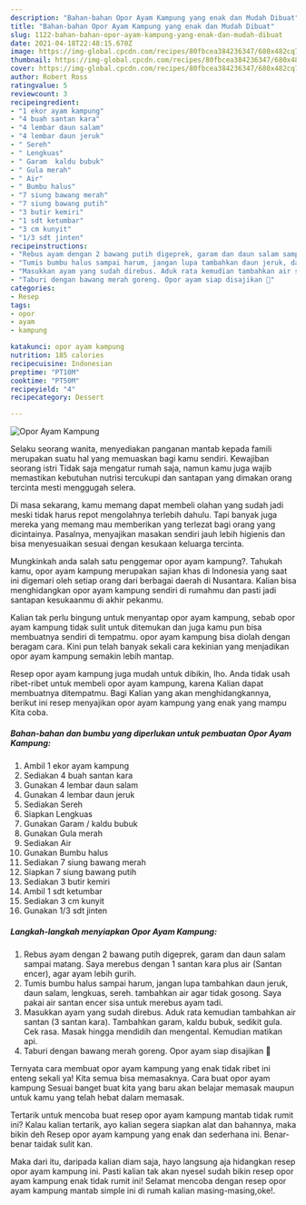 ```yaml
---
description: "Bahan-bahan Opor Ayam Kampung yang enak dan Mudah Dibuat"
title: "Bahan-bahan Opor Ayam Kampung yang enak dan Mudah Dibuat"
slug: 1122-bahan-bahan-opor-ayam-kampung-yang-enak-dan-mudah-dibuat
date: 2021-04-18T22:48:15.670Z
image: https://img-global.cpcdn.com/recipes/80fbcea384236347/680x482cq70/opor-ayam-kampung-foto-resep-utama.jpg
thumbnail: https://img-global.cpcdn.com/recipes/80fbcea384236347/680x482cq70/opor-ayam-kampung-foto-resep-utama.jpg
cover: https://img-global.cpcdn.com/recipes/80fbcea384236347/680x482cq70/opor-ayam-kampung-foto-resep-utama.jpg
author: Robert Ross
ratingvalue: 5
reviewcount: 3
recipeingredient:
- "1 ekor ayam kampung"
- "4 buah santan kara"
- "4 lembar daun salam"
- "4 lembar daun jeruk"
- " Sereh"
- " Lengkuas"
- " Garam  kaldu bubuk"
- " Gula merah"
- " Air"
- " Bumbu halus"
- "7 siung bawang merah"
- "7 siung bawang putih"
- "3 butir kemiri"
- "1 sdt ketumbar"
- "3 cm kunyit"
- "1/3 sdt jinten"
recipeinstructions:
- "Rebus ayam dengan 2 bawang putih digeprek, garam dan daun salam sampai matang. Saya merebus dengan 1 santan kara plus air (Santan encer), agar ayam lebih gurih."
- "Tumis bumbu halus sampai harum, jangan lupa tambahkan daun jeruk, daun salam, lengkuas, sereh. tambahkan air agar tidak gosong. Saya pakai air santan encer sisa untuk merebus ayam tadi."
- "Masukkan ayam yang sudah direbus. Aduk rata kemudian tambahkan air santan (3 santan kara). Tambahkan garam, kaldu bubuk, sedikit gula. Cek rasa. Masak hingga mendidih dan mengental. Kemudian matikan api."
- "Taburi dengan bawang merah goreng. Opor ayam siap disajikan 🥰"
categories:
- Resep
tags:
- opor
- ayam
- kampung

katakunci: opor ayam kampung 
nutrition: 185 calories
recipecuisine: Indonesian
preptime: "PT10M"
cooktime: "PT50M"
recipeyield: "4"
recipecategory: Dessert

---
```



![Opor Ayam Kampung](https://img-global.cpcdn.com/recipes/80fbcea384236347/680x482cq70/opor-ayam-kampung-foto-resep-utama.jpg)

Selaku seorang wanita, menyediakan panganan mantab kepada famili merupakan suatu hal yang memuaskan bagi kamu sendiri. Kewajiban seorang istri Tidak saja mengatur rumah saja, namun kamu juga wajib memastikan kebutuhan nutrisi tercukupi dan santapan yang dimakan orang tercinta mesti menggugah selera.

Di masa  sekarang, kamu memang dapat membeli olahan yang sudah jadi meski tidak harus repot mengolahnya terlebih dahulu. Tapi banyak juga mereka yang memang mau memberikan yang terlezat bagi orang yang dicintainya. Pasalnya, menyajikan masakan sendiri jauh lebih higienis dan bisa menyesuaikan sesuai dengan kesukaan keluarga tercinta. 



Mungkinkah anda salah satu penggemar opor ayam kampung?. Tahukah kamu, opor ayam kampung merupakan sajian khas di Indonesia yang saat ini digemari oleh setiap orang dari berbagai daerah di Nusantara. Kalian bisa menghidangkan opor ayam kampung sendiri di rumahmu dan pasti jadi santapan kesukaanmu di akhir pekanmu.

Kalian tak perlu bingung untuk menyantap opor ayam kampung, sebab opor ayam kampung tidak sulit untuk ditemukan dan juga kamu pun bisa membuatnya sendiri di tempatmu. opor ayam kampung bisa diolah dengan beragam cara. Kini pun telah banyak sekali cara kekinian yang menjadikan opor ayam kampung semakin lebih mantap.

Resep opor ayam kampung juga mudah untuk dibikin, lho. Anda tidak usah ribet-ribet untuk membeli opor ayam kampung, karena Kalian dapat membuatnya ditempatmu. Bagi Kalian yang akan menghidangkannya, berikut ini resep menyajikan opor ayam kampung yang enak yang mampu Kita coba.

<!--inarticleads1-->

##### Bahan-bahan dan bumbu yang diperlukan untuk pembuatan Opor Ayam Kampung:

1. Ambil 1 ekor ayam kampung
1. Sediakan 4 buah santan kara
1. Gunakan 4 lembar daun salam
1. Gunakan 4 lembar daun jeruk
1. Sediakan  Sereh
1. Siapkan  Lengkuas
1. Gunakan  Garam / kaldu bubuk
1. Gunakan  Gula merah
1. Sediakan  Air
1. Gunakan  Bumbu halus
1. Sediakan 7 siung bawang merah
1. Siapkan 7 siung bawang putih
1. Sediakan 3 butir kemiri
1. Ambil 1 sdt ketumbar
1. Sediakan 3 cm kunyit
1. Gunakan 1/3 sdt jinten




<!--inarticleads2-->

##### Langkah-langkah menyiapkan Opor Ayam Kampung:

1. Rebus ayam dengan 2 bawang putih digeprek, garam dan daun salam sampai matang. Saya merebus dengan 1 santan kara plus air (Santan encer), agar ayam lebih gurih.
1. Tumis bumbu halus sampai harum, jangan lupa tambahkan daun jeruk, daun salam, lengkuas, sereh. tambahkan air agar tidak gosong. Saya pakai air santan encer sisa untuk merebus ayam tadi.
1. Masukkan ayam yang sudah direbus. Aduk rata kemudian tambahkan air santan (3 santan kara). Tambahkan garam, kaldu bubuk, sedikit gula. Cek rasa. Masak hingga mendidih dan mengental. Kemudian matikan api.
1. Taburi dengan bawang merah goreng. Opor ayam siap disajikan 🥰




Ternyata cara membuat opor ayam kampung yang enak tidak ribet ini enteng sekali ya! Kita semua bisa memasaknya. Cara buat opor ayam kampung Sesuai banget buat kita yang baru akan belajar memasak maupun untuk kamu yang telah hebat dalam memasak.

Tertarik untuk mencoba buat resep opor ayam kampung mantab tidak rumit ini? Kalau kalian tertarik, ayo kalian segera siapkan alat dan bahannya, maka bikin deh Resep opor ayam kampung yang enak dan sederhana ini. Benar-benar taidak sulit kan. 

Maka dari itu, daripada kalian diam saja, hayo langsung aja hidangkan resep opor ayam kampung ini. Pasti kalian tak akan nyesel sudah bikin resep opor ayam kampung enak tidak rumit ini! Selamat mencoba dengan resep opor ayam kampung mantab simple ini di rumah kalian masing-masing,oke!.

